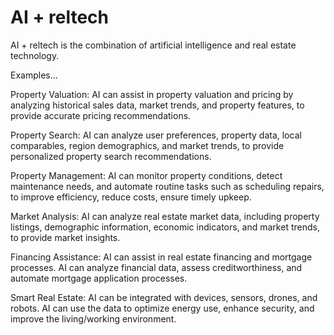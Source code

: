 # AI + reltech

AI + reltech is the combination of artificial intelligence and real estate technology.

Examples…

Property Valuation: AI can assist in property valuation and pricing by analyzing historical sales data, market trends, and property features, to provide accurate pricing recommendations.

Property Search: AI can analyze user preferences, property data, local comparables, region demographics, and market trends, to provide personalized property search recommendations.

Property Management: AI can monitor property conditions, detect maintenance needs, and automate routine tasks such as scheduling repairs, to improve efficiency, reduce costs, ensure timely upkeep.

Market Analysis: AI can analyze real estate market data, including property listings, demographic information, economic indicators, and market trends, to provide market insights.

Financing Assistance: AI can assist in real estate financing and mortgage processes. AI can analyze financial data, assess creditworthiness, and automate mortgage application processes.

Smart Real Estate: AI can be integrated with devices, sensors, drones, and robots. AI can use the data to optimize energy use, enhance security, and improve the living/working environment.
